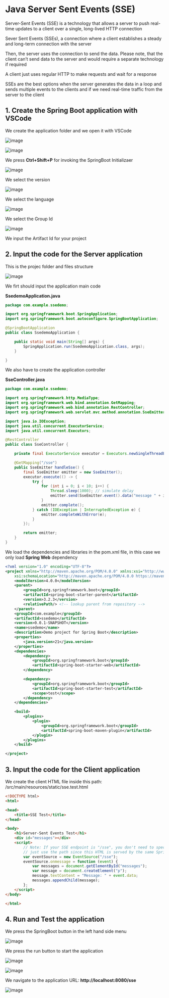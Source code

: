 # Java Server Sent Events (SSE)

Server-Sent Events (SSE) is a technology that allows a server to push real-time updates to a client over a single, long-lived HTTP connection

Sever Sent Events (SSEs), a connection where a client establishes a steady and long-term connection with the server

Then, the server uses the connection to send the data. Please note, that the client can’t send data to the server and would require a separate technology if required

A client just uses regular HTTP to make requests and wait for a response

SSEs are the best options when the server generates the data in a loop and sends multiple events to the clients and if we need real-time traffic from the server to the client

## 1. Create the Spring Boot application with VSCode

We create the application folder and we open it with VSCode

![image](https://github.com/luiscoco/Java_ServerSentEvents_SSE/assets/32194879/7be63248-4ac9-4f15-9a7b-6de1c22cdb02)

![image](https://github.com/luiscoco/Java_ServerSentEvents_SSE/assets/32194879/23e02c30-278a-4849-9f6c-0d2d2d108656)

We press **Ctrl+Shift+P** for invoking the SpringBoot Initializaer

![image](https://github.com/luiscoco/Java_ServerSentEvents_SSE/assets/32194879/ba10aee0-3a13-44d4-84c6-a52bd7a898a9)

We select the version

![image](https://github.com/luiscoco/Java_ServerSentEvents_SSE/assets/32194879/f086af8c-22c5-4710-9099-7e874df4ed18)

We select the language

![image](https://github.com/luiscoco/Java_ServerSentEvents_SSE/assets/32194879/debc492f-8f37-4814-a338-36c53a7fb670)

We select the Group Id

![image](https://github.com/luiscoco/Java_ServerSentEvents_SSE/assets/32194879/f13e11fc-4554-4acf-b9d5-e5c22ea60d6c)

We input the Artifact Id for your project



## 2. Input the code for the Server application

This is the projec folder and files structure

![image](https://github.com/luiscoco/Java_ServerSentEvents_SSE/assets/32194879/63573345-e66a-454c-afcf-27dee28e4512)

We firt should input the application main code

**SsedemoApplication.java**

```java
package com.example.ssedemo;

import org.springframework.boot.SpringApplication;
import org.springframework.boot.autoconfigure.SpringBootApplication;

@SpringBootApplication
public class SsedemoApplication {

	public static void main(String[] args) {
		SpringApplication.run(SsedemoApplication.class, args);
	}

}
```

We also have to create the application controller

**SseController.java**

```java
package com.example.ssedemo;

import org.springframework.http.MediaType;
import org.springframework.web.bind.annotation.GetMapping;
import org.springframework.web.bind.annotation.RestController;
import org.springframework.web.servlet.mvc.method.annotation.SseEmitter;

import java.io.IOException;
import java.util.concurrent.ExecutorService;
import java.util.concurrent.Executors;

@RestController
public class SseController {

    private final ExecutorService executor = Executors.newSingleThreadExecutor();

    @GetMapping("/sse")
    public SseEmitter handleSse() {
        final SseEmitter emitter = new SseEmitter();
        executor.execute(() -> {
            try {
                for (int i = 0; i < 10; i++) {
                    Thread.sleep(1000); // simulate delay
                    emitter.send(SseEmitter.event().data("message " + i, MediaType.TEXT_PLAIN));
                }
                emitter.complete();
            } catch (IOException | InterruptedException e) {
                emitter.completeWithError(e);
            }
        });

        return emitter;
    }
}
```

We load the dependencies and libraries in the pom.xml file, in this case we only load **Spring Web** dependency

```xml 
<?xml version="1.0" encoding="UTF-8"?>
<project xmlns="http://maven.apache.org/POM/4.0.0" xmlns:xsi="http://www.w3.org/2001/XMLSchema-instance"
	xsi:schemaLocation="http://maven.apache.org/POM/4.0.0 https://maven.apache.org/xsd/maven-4.0.0.xsd">
	<modelVersion>4.0.0</modelVersion>
	<parent>
		<groupId>org.springframework.boot</groupId>
		<artifactId>spring-boot-starter-parent</artifactId>
		<version>3.2.3</version>
		<relativePath/> <!-- lookup parent from repository -->
	</parent>
	<groupId>com.example</groupId>
	<artifactId>ssedemo</artifactId>
	<version>0.0.1-SNAPSHOT</version>
	<name>ssedemo</name>
	<description>Demo project for Spring Boot</description>
	<properties>
		<java.version>21</java.version>
	</properties>
	<dependencies>
		<dependency>
			<groupId>org.springframework.boot</groupId>
			<artifactId>spring-boot-starter-web</artifactId>
		</dependency>

		<dependency>
			<groupId>org.springframework.boot</groupId>
			<artifactId>spring-boot-starter-test</artifactId>
			<scope>test</scope>
		</dependency>
	</dependencies>

	<build>
		<plugins>
			<plugin>
				<groupId>org.springframework.boot</groupId>
				<artifactId>spring-boot-maven-plugin</artifactId>
			</plugin>
		</plugins>
	</build>

</project>
```

## 3. Input the code for the Client application

We create the client HTML file inside this path: /src/main/resources/static/sse.test.html

```html
<!DOCTYPE html>
<html>

<head>
    <title>SSE Test</title>
</head>

<body>
    <h1>Server-Sent Events Test</h1>
    <div id="messages"></div>
    <script>
        // Note: If your SSE endpoint is "/sse", you don't need to specify the full URL here,
        // just use the path since this HTML is served by the same Spring Boot application.
        var eventSource = new EventSource("/sse");
        eventSource.onmessage = function (event) {
            var messages = document.getElementById("messages");
            var message = document.createElement("p");
            message.textContent = "Message: " + event.data;
            messages.appendChild(message);
        };
    </script>
</body>

</html>
```

## 4. Run and Test the application

We press the SpringBoot button in the left hand side menu

![image](https://github.com/luiscoco/Java_ServerSentEvents_SSE/assets/32194879/1b078c80-05c6-4a00-b65d-e6fa064d485a)

We press the run button to start the application

![image](https://github.com/luiscoco/Java_ServerSentEvents_SSE/assets/32194879/6ca1431b-eaf6-42ed-a206-7d5c15d71eb6)

![image](https://github.com/luiscoco/Java_ServerSentEvents_SSE/assets/32194879/9ae6f5bb-e472-4574-973f-2d11854fe64e)

We navigate to the application URL: **http://localhost:8080/sse**

![image](https://github.com/luiscoco/Java_ServerSentEvents_SSE/assets/32194879/2752044b-6343-4e3e-8a70-24ad1b446c7f)



